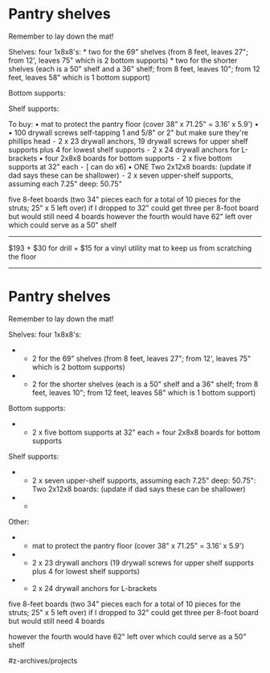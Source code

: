 # Pantry shelves
Remember to lay down the mat!

Shelves: four 1x8x8's:
	* two for the 69" shelves (from 8 feet, leaves 27"; from 12', leaves 75" which is 2 bottom supports) 
	* two for the shorter shelves (each is a 50" shelf and a 36" shelf; from 8 feet, leaves 10"; from 12 feet, leaves 58" which is 1 bottom support)

Bottom supports:

Shelf supports:


To buy:
	•	mat to protect the pantry floor (cover 38" x 71.25" = 3.16' x 5.9')
	•	
	•	100 drywall screws self-tapping 1 and 5/8" or 2" but make sure they're phillips head
	⁃	2 x 23 drywall anchors, 19 drywall screws for upper shelf supports plus 4 for lowest shelf supports
	⁃	2 x 24 drywall anchors for L-brackets
	•	four 2x8x8 boards for bottom supports
	⁃	2 x five bottom supports at 32" each
	⁃	[ can do x6]
	•	ONE Two 2x12x8 boards: (update if dad says these can be shallower)
	⁃	2 x seven upper-shelf supports, assuming each 7.25" deep: 50.75"

five 8-feet boards (two 34" pieces each for a total of 10 pieces for the struts; 25" x 5 left over)
	if I dropped to 32" could get three per 8-foot board but would still need 4 boards however the fourth would have 62" left over which could serve as a 50" shelf


- - - -

$193 + $30 for drill + $15 for a vinyl utility mat to keep us from scratching the floor


- - - -

# Pantry shelves
Remember to lay down the mat!

Shelves: four 1x8x8's:
* * 2 for the 69" shelves (from 8 feet, leaves 27"; from 12', leaves 75" which is 2 bottom supports) 
* * 2 for the shorter shelves (each is a 50" shelf and a 36" shelf; from 8 feet, leaves 10"; from 12 feet, leaves 58" which is 1 bottom support)

Bottom supports:
* * 2 x five bottom supports at 32" each = four 2x8x8 boards for bottom supports

Shelf supports:
* * 2 x seven upper-shelf supports, assuming each 7.25" deep: 50.75": Two 2x12x8 boards: (update if dad says these can be shallower)
* * 


Other:
* * mat to protect the pantry floor (cover 38" x 71.25" = 3.16' x 5.9')
* * 2 x 23 drywall anchors (19 drywall screws for upper shelf supports plus 4 for lowest shelf supports)
* * 2 x 24 drywall anchors for L-brackets
	


five 8-feet boards (two 34" pieces each for a total of 10 pieces for the struts; 25" x 5 left over)
	if I dropped to 32" could get three per 8-foot board but would still need 4 boards 

however the fourth would have 62" left over which could serve as a 50" shelf



#z-archives/projects